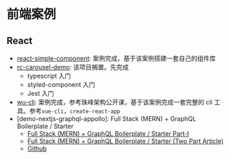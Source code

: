 # 前端案例

## React

- [react-simple-component](/fe2020/case/React/react-simple-component): 案例完成，基于该案例搭建一套自己的组件库
- [rc-carousel-demo](https://github.com/weisuoke/rc-carousel-demo): 该项目搁置。先完成
  - typescript 入门
  - styled-component 入门
  - Jest 入门
- [wu-cli](/fe2020/case/scaffold/zf-cli): 案例完成，参考珠峰架构公开课，基于该案例完成一套完整的 cli 工具。参考`vue-cli`，`create-react-app`
- [demo-nextjs-graphql-appollo]: Full Stack (MERN) + GraphQL Boilerplate / Starter
  - [Full Stack (MERN) + GraphQL Boilerplate / Starter Part-I](https://geekyants.com/blog/full-stack-mern--graphql-boilerplate--starter-part-i-147)
  - [Full Stack (MERN) + GraphQL Boilerplate / Starter (Two Part Article)](https://blog.geekyants.com/full-stack-mern-graphql-boilerplate-starter-two-part-article-18db1aeabfe1)
  - [Github](https://github.com/garganurag893/Next.js_GraphQL_Express_Apollo_Boilerplate)
